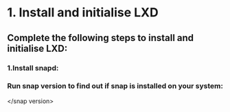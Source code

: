 # 1. Install and initialise LXD
## Complete the following steps to install and initialise LXD:
### 1.Install snapd:
### Run snap version to find out if snap is installed on your system:
</snap version>
